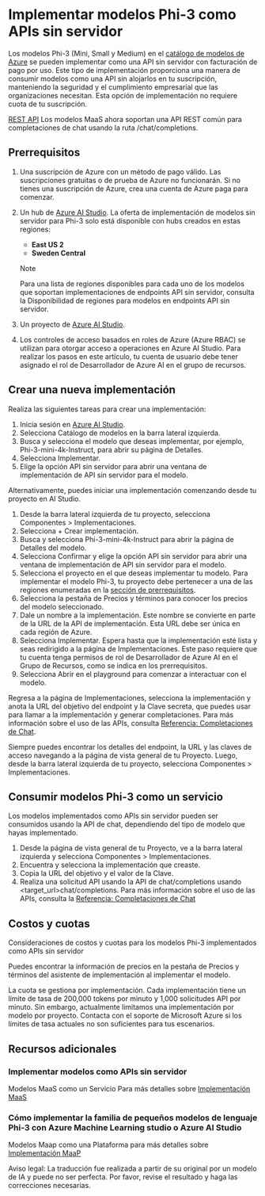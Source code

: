 # Implementar modelos Phi-3 como APIs sin servidor

Los modelos Phi-3 (Mini, Small y Medium) en el [catálogo de modelos de Azure](https://learn.microsoft.com/azure/machine-learning/concept-model-catalog?WT.mc_id=aiml-137032-kinfeylo) se pueden implementar como una API sin servidor con facturación de pago por uso. Este tipo de implementación proporciona una manera de consumir modelos como una API sin alojarlos en tu suscripción, manteniendo la seguridad y el cumplimiento empresarial que las organizaciones necesitan. Esta opción de implementación no requiere cuota de tu suscripción.

[REST API](https://learn.microsoft.com/azure/ai-studio/reference/reference-model-inference-chat-completions?WT.mc_id=aiml-137032-kinfeylo) Los modelos MaaS ahora soportan una API REST común para completaciones de chat usando la ruta /chat/completions.

## Prerrequisitos

1. Una suscripción de Azure con un método de pago válido. Las suscripciones gratuitas o de prueba de Azure no funcionarán. Si no tienes una suscripción de Azure, crea una cuenta de Azure paga para comenzar.
1. Un hub de [Azure AI Studio](https://ai.azure.com/?WT.mc_id=aiml-137032-kinfeylo). La oferta de implementación de modelos sin servidor para Phi-3 solo está disponible con hubs creados en estas regiones:
    - **East US 2**
    - **Sweden Central**

    > [!NOTE]
    > Para una lista de regiones disponibles para cada uno de los modelos que soportan implementaciones de endpoints API sin servidor, consulta la Disponibilidad de regiones para modelos en endpoints API sin servidor.

1. Un proyecto de [Azure AI Studio](https://ai.azure.com/?WT.mc_id=aiml-137032-kinfeylo).
1. Los controles de acceso basados en roles de Azure (Azure RBAC) se utilizan para otorgar acceso a operaciones en Azure AI Studio. Para realizar los pasos en este artículo, tu cuenta de usuario debe tener asignado el rol de Desarrollador de Azure AI en el grupo de recursos.

## Crear una nueva implementación

Realiza las siguientes tareas para crear una implementación:

1. Inicia sesión en [Azure AI Studio](https://ai.azure.com/?WT.mc_id=aiml-137032-kinfeylo).
1. Selecciona Catálogo de modelos en la barra lateral izquierda.
1. Busca y selecciona el modelo que deseas implementar, por ejemplo, Phi-3-mini-4k-Instruct, para abrir su página de Detalles.
1. Selecciona Implementar.
1. Elige la opción API sin servidor para abrir una ventana de implementación de API sin servidor para el modelo.

Alternativamente, puedes iniciar una implementación comenzando desde tu proyecto en AI Studio.

1. Desde la barra lateral izquierda de tu proyecto, selecciona Componentes > Implementaciones.
1. Selecciona + Crear implementación.
1. Busca y selecciona Phi-3-mini-4k-Instruct para abrir la página de Detalles del modelo.
1. Selecciona Confirmar y elige la opción API sin servidor para abrir una ventana de implementación de API sin servidor para el modelo.
1. Selecciona el proyecto en el que deseas implementar tu modelo. Para implementar el modelo Phi-3, tu proyecto debe pertenecer a una de las regiones enumeradas en la [sección de prerrequisitos](https://learn.microsoft.com/azure/ai-studio/how-to/deploy-models-phi-3?WT.mc_id=aiml-137032-kinfeylo).
1. Selecciona la pestaña de Precios y términos para conocer los precios del modelo seleccionado.
1. Dale un nombre a la implementación. Este nombre se convierte en parte de la URL de la API de implementación. Esta URL debe ser única en cada región de Azure.
1. Selecciona Implementar. Espera hasta que la implementación esté lista y seas redirigido a la página de Implementaciones. Este paso requiere que tu cuenta tenga permisos de rol de Desarrollador de Azure AI en el Grupo de Recursos, como se indica en los prerrequisitos.
1. Selecciona Abrir en el playground para comenzar a interactuar con el modelo.

Regresa a la página de Implementaciones, selecciona la implementación y anota la URL del objetivo del endpoint y la Clave secreta, que puedes usar para llamar a la implementación y generar completaciones. Para más información sobre el uso de las APIs, consulta [Referencia: Completaciones de Chat](https://learn.microsoft.com/azure/ai-studio/reference/reference-model-inference-chat-completions?WT.mc_id=aiml-137032-kinfeylo).

Siempre puedes encontrar los detalles del endpoint, la URL y las claves de acceso navegando a la página de vista general de tu Proyecto. Luego, desde la barra lateral izquierda de tu proyecto, selecciona Componentes > Implementaciones.

## Consumir modelos Phi-3 como un servicio

Los modelos implementados como APIs sin servidor pueden ser consumidos usando la API de chat, dependiendo del tipo de modelo que hayas implementado.

1. Desde la página de vista general de tu Proyecto, ve a la barra lateral izquierda y selecciona Componentes > Implementaciones.
2. Encuentra y selecciona la implementación que creaste.
3. Copia la URL del objetivo y el valor de la Clave.
4. Realiza una solicitud API usando la API de chat/completions usando <target_url>chat/completions. Para más información sobre el uso de las APIs, consulta la [Referencia: Completaciones de Chat](https://learn.microsoft.com/azure/ai-studio/reference/reference-model-inference-chat-completions?WT.mc_id=aiml-137032-kinfeylo)

## Costos y cuotas

Consideraciones de costos y cuotas para los modelos Phi-3 implementados como APIs sin servidor

Puedes encontrar la información de precios en la pestaña de Precios y términos del asistente de implementación al implementar el modelo.

La cuota se gestiona por implementación. Cada implementación tiene un límite de tasa de 200,000 tokens por minuto y 1,000 solicitudes API por minuto. Sin embargo, actualmente limitamos una implementación por modelo por proyecto. Contacta con el soporte de Microsoft Azure si los límites de tasa actuales no son suficientes para tus escenarios.

## Recursos adicionales

### Implementar modelos como APIs sin servidor

Modelos MaaS como un Servicio Para más detalles sobre [Implementación MaaS](https://learn.microsoft.com//azure/ai-studio/how-to/deploy-models-serverless?tabs=azure-ai-studio?WT.mc_id=aiml-137032-kinfeylo)

### Cómo implementar la familia de pequeños modelos de lenguaje Phi-3 con Azure Machine Learning studio o Azure AI Studio

Modelos Maap como una Plataforma para más detalles sobre [Implementación MaaP](https://learn.microsoft.com/azure/machine-learning/how-to-deploy-models-phi-3?view=azureml-api-2&tabs=phi-3-mini)

Aviso legal: La traducción fue realizada a partir de su original por un modelo de IA y puede no ser perfecta. 
Por favor, revise el resultado y haga las correcciones necesarias.